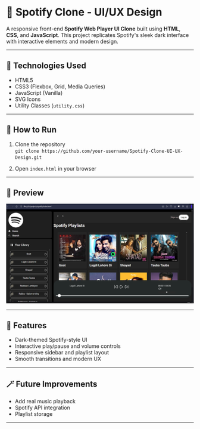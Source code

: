 # 🎵 Spotify Clone - UI/UX Design

A responsive front-end **Spotify Web Player UI Clone** built using **HTML**, **CSS**, and **JavaScript**. This project replicates Spotify's sleek dark interface with interactive elements and modern design.

---

## 🔧 Technologies Used

- HTML5  
- CSS3 (Flexbox, Grid, Media Queries)  
- JavaScript (Vanilla)  
- SVG Icons  
- Utility Classes (`utility.css`)

---

## 🚀 How to Run

1. Clone the repository  
   `git clone https://github.com/your-username/Spotify-Clone-UI-UX-Design.git`

2. Open `index.html` in your browser

---

## 📸 Preview

<p align="center">
  <img src="Cover/index.png" alt="Preview" width="600"/>
</p>

---

## 📌 Features

- Dark-themed Spotify-style UI  
- Interactive play/pause and volume controls  
- Responsive sidebar and playlist layout  
- Smooth transitions and modern UX

---

## 🪄 Future Improvements

- Add real music playback  
- Spotify API integration  
- Playlist storage

---



